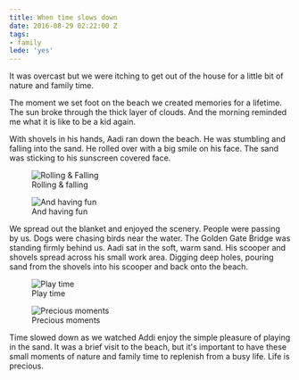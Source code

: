 ```yaml
---
title: When time slows down
date: 2016-08-29 02:22:00 Z
tags:
- family
lede: 'yes'
---
```


It was overcast but we were itching to get out of the house for a little bit of nature and family time.

The moment we set foot on the beach we created memories for a lifetime. The sun broke through the thick layer of clouds. And the morning reminded me what it is like to be a kid again.

With shovels in his hands, Aadi ran down the beach. He was stumbling and falling into the sand. He rolled over with a big smile on his face. The sand was sticking to his sunscreen covered face.

<figure>
<img src="/uploads/29263501556_0afe07861a_k.jpg" alt="Rolling & Falling">
<figcaption>
Rolling & falling
</figcaption>
</figure>

<figure>
<img src="/uploads/29297269675_70e23e4be9_h.jpg" alt="And having fun">
<figcaption>
And having fun
</figcaption>
</figure>

We spread out the blanket and enjoyed the scenery. People were passing by us. Dogs were chasing birds near the water. The Golden Gate Bridge was standing firmly behind us. Aadi sat in the soft, warm sand. His scooper and shovels spread across his small work area. Digging deep holes, pouring sand from the shovels into his scooper and back onto the beach.

<figure>
<img src="/uploads/29297284045_0614cda254_h.jpg" alt="Play time">
<figcaption>
Play time
</figcaption>
</figure>

<figure>
<img src="/uploads/28676466863_0480154091_h.jpg" alt="Precious moments">
<figcaption>
Precious moments
</figcaption>
</figure>

Time slowed down as we watched Addi enjoy the simple pleasure of playing in the sand. It was a brief visit to the beach, but it's important to have these small moments of nature and family time to replenish from a busy life. Life is precious.
